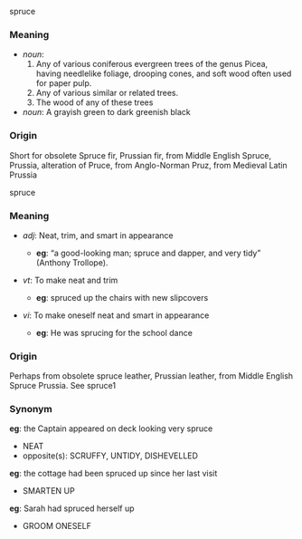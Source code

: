 spruce
### Meaning
+ _noun_:
   1. Any of various coniferous evergreen trees of the genus Picea, having needlelike foliage, drooping cones, and soft wood often used for paper pulp.
   2. Any of various similar or related trees.
   3. The wood of any of these trees
+ _noun_: A grayish green to dark greenish black

### Origin

Short for obsolete Spruce fir, Prussian fir, from Middle English Spruce, Prussia, alteration of Pruce, from Anglo-Norman Pruz, from Medieval Latin Prussia

spruce
### Meaning
+ _adj_: Neat, trim, and smart in appearance
    + __eg__: “a good-looking man; spruce and dapper, and very tidy” (Anthony Trollope).

+ _vt_: To make neat and trim
    + __eg__: spruced up the chairs with new slipcovers
+ _vi_: To make oneself neat and smart in appearance
    + __eg__: He was sprucing for the school dance

### Origin

Perhaps from obsolete spruce leather, Prussian leather, from Middle English Spruce Prussia. See spruce1

### Synonym

__eg__: the Captain appeared on deck looking very spruce

+ NEAT
+ opposite(s): SCRUFFY, UNTIDY, DISHEVELLED

__eg__: the cottage had been spruced up since her last visit

+ SMARTEN UP

__eg__: Sarah had spruced herself up

+ GROOM ONESELF


